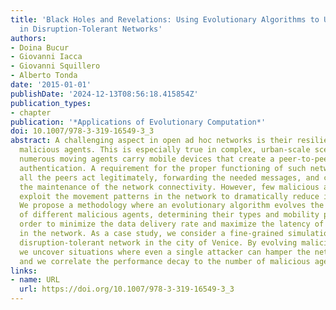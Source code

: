 ```yaml
---
title: 'Black Holes and Revelations: Using Evolutionary Algorithms to Uncover Vulnerabilities
  in Disruption-Tolerant Networks'
authors:
- Doina Bucur
- Giovanni Iacca
- Giovanni Squillero
- Alberto Tonda
date: '2015-01-01'
publishDate: '2024-12-13T08:56:18.415854Z'
publication_types:
- chapter
publication: '*Applications of Evolutionary Computation*'
doi: 10.1007/978-3-319-16549-3_3
abstract: A challenging aspect in open ad hoc networks is their resilience against
  malicious agents. This is especially true in complex, urban-scale scenarios where
  numerous moving agents carry mobile devices that create a peer-to-peer network without
  authentication. A requirement for the proper functioning of such networks is that
  all the peers act legitimately, forwarding the needed messages, and concurring to
  the maintenance of the network connectivity. However, few malicious agents may easily
  exploit the movement patterns in the network to dramatically reduce its performance.
  We propose a methodology where an evolutionary algorithm evolves the parameters
  of different malicious agents, determining their types and mobility patterns in
  order to minimize the data delivery rate and maximize the latency of communication
  in the network. As a case study, we consider a fine-grained simulation of a large-scale
  disruption-tolerant network in the city of Venice. By evolving malicious agents,
  we uncover situations where even a single attacker can hamper the network performance,
  and we correlate the performance decay to the number of malicious agents.
links:
- name: URL
  url: https://doi.org/10.1007/978-3-319-16549-3_3
---
```

